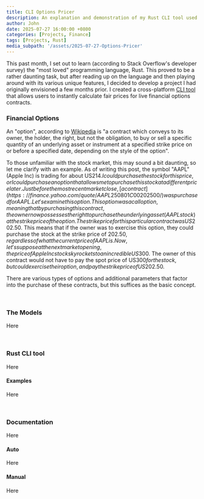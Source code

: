 ```yaml
---
title: CLI Options Pricer
description: An explanation and demonstration of my Rust CLI tool used to price financial options
author: John
date: 2025-07-27 16:00:00 +0800
categories: [Projects, Finance]
tags: [Projects, Rust]
media_subpath: '/assets/2025-07-27-Options-Pricer'
---
```



This past month, I set out to learn (according to Stack Overflow's developer survey) the "most loved" programming language, Rust. This proved to be a rather daunting task, but after reading up on the language and then playing around with its various unique features, I decided to develop a project I had originally envisioned a few months prior. I created a cross-platform [CLI tool](https://github.com/JohnDCode/JDA-CLI-Options-Pricer-Publish) that allows users to instantly calculate fair prices for live financial options contracts. 



### Financial Options

An "option", according to [Wikipedia](https://en.wikipedia.org/wiki/Option_(finance)) is "a contract which conveys to its owner, the holder, the right, but not the obligation, to buy or sell a specific quantity of an underlying asset or instrument at a specified strike price on or before a specified date, depending on the style of the option". 

To those unfamiliar with the stock market, this may sound a bit daunting, so let me clarify with an example. As of writing this post, the symbol "AAPL" (Apple Inc) is trading for about US$214. I could purchase the stock for this price, or I could purchase an option that allows me to purchase this stock at a different price later. Just before the most recent market close, [a contract](https://finance.yahoo.com/quote/AAPL250801C00202500/) was purchased for AAPL. Let's examine this option. This option was a call option, meaning that by purchasing this contract, the owner now possesses the right to purchase the underlying asset (AAPL stock) at the strike price of the option. The strike price for this particular contract was US$202.50. This means that if the owner was to exercise this option, they could purchase the stock at the strike price of $202.50, regardless of what the current price of AAPL is. Now, let's suppose at the next market opening, the price of Apple Inc stock skyrockets to an incredible US$300. The owner of this contract would not have to pay the spot price of US$300 for the stock, but could exercise their option, and pay the strike price of US$202.50. 

There are various types of options and additional parameters that factor into the purchase of these contracts, but this suffices as the basic concept. 

<br />

### The Models

Here

<br />

### Rust CLI tool

Here


#### Examples

Here

<br />

### Documentation

Here


#### Auto

Here

#### Manual

Here
